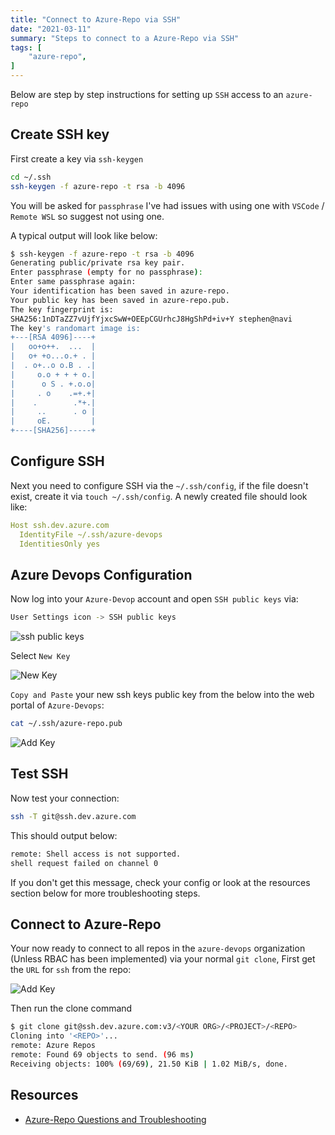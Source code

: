 ```yaml
---
title: "Connect to Azure-Repo via SSH"
date: "2021-03-11"
summary: "Steps to connect to a Azure-Repo via SSH"
tags: [
    "azure-repo",
]
---
```


Below are step by step instructions for setting up `SSH` access to an `azure-repo`

## Create SSH key

First create a key via `ssh-keygen`

``` bash
cd ~/.ssh
ssh-keygen -f azure-repo -t rsa -b 4096
```

You will be asked for `passphrase` I've had issues with using one with `VSCode` / `Remote WSL` so suggest not using one.

A typical output will look like below:

``` bash
$ ssh-keygen -f azure-repo -t rsa -b 4096
Generating public/private rsa key pair.
Enter passphrase (empty for no passphrase): 
Enter same passphrase again: 
Your identification has been saved in azure-repo.
Your public key has been saved in azure-repo.pub.
The key fingerprint is:
SHA256:1nDTaZZ7vUjfYjxcSwW+OEEpCGUrhcJ8HgShPd+iv+Y stephen@navi
The key's randomart image is:
+---[RSA 4096]----+
|   oo+o++.  ...  |
|   o+ +o...o.+ . |
|  . o+..o o.B . .|
|     o.o + + + o.|
|      o S . +.o.o|
|     . o    .=+.+|
|    .        .*+.|
|     ..      . o |
|     oE.         |
+----[SHA256]-----+
```

## Configure SSH

Next you need to configure SSH via the `~/.ssh/config`, if the file doesn't exist, create it via `touch ~/.ssh/config`. A newly created file should look like:

``` yaml
Host ssh.dev.azure.com
  IdentityFile ~/.ssh/azure-devops
  IdentitiesOnly yes
```

## Azure Devops Configuration

Now log into your `Azure-Devop` account and open `SSH public keys` via:

``` bash
User Settings icon -> SSH public keys
```

![ssh public keys](azure-repo-ssh/azure-repo-ssh-01.png)

Select `New Key`

![New Key](azure-repo-ssh/azure-repo-ssh-03.png)

`Copy and Paste` your new ssh keys public key from the below into the web portal of `Azure-Devops`:

``` bash
cat ~/.ssh/azure-repo.pub
```

![Add Key](azure-repo-ssh/azure-repo-ssh-02.png)

## Test SSH

Now  test your connection:

``` bash
ssh -T git@ssh.dev.azure.com
```

This should output below:

``` bash
remote: Shell access is not supported.
shell request failed on channel 0
```

If you don't get this message, check your config or look at the resources section below for more troubleshooting steps.

## Connect to Azure-Repo

Your now ready to connect to all repos in the `azure-devops` organization (Unless RBAC has been implemented) via your normal `git clone`, First get the `URL` for `ssh` from the repo:

![Add Key](azure-repo-ssh/azure-repo-ssh-04.png)

Then run the clone command

``` bash
$ git clone git@ssh.dev.azure.com:v3/<YOUR ORG>/<PROJECT>/<REPO>
Cloning into '<REPO>'...
remote: Azure Repos
remote: Found 69 objects to send. (96 ms)
Receiving objects: 100% (69/69), 21.50 KiB | 1.02 MiB/s, done.
```

## Resources

- [Azure-Repo Questions and Troubleshooting](https://docs.microsoft.com/en-us/azure/devops/repos/git/use-ssh-keys-to-authenticate?view=azure-devops#questions-and-troubleshooting)
